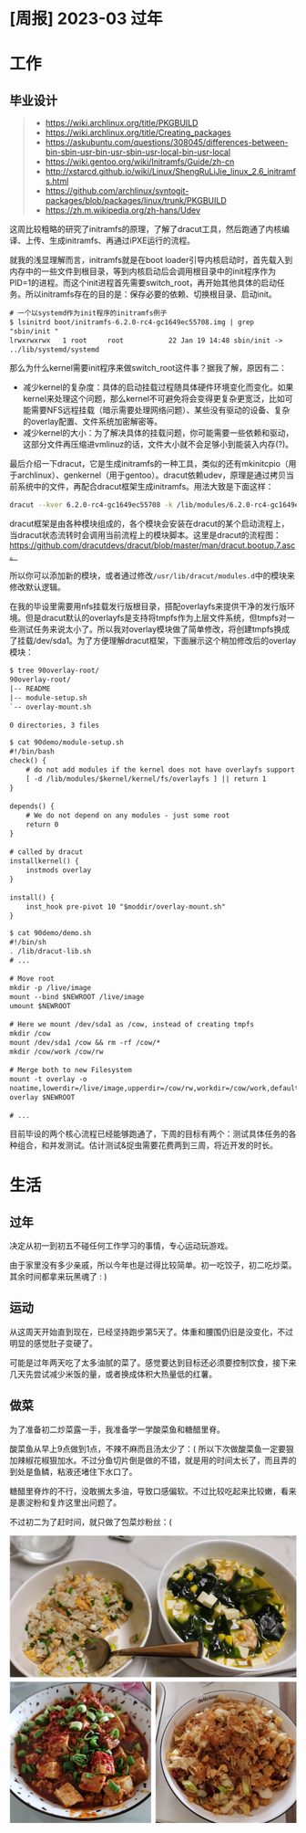 # [周报] 2023-03 过年

# 工作

## 毕业设计

> - https://wiki.archlinux.org/title/PKGBUILD
> - https://wiki.archlinux.org/title/Creating_packages
> - https://askubuntu.com/questions/308045/differences-between-bin-sbin-usr-bin-usr-sbin-usr-local-bin-usr-local
> - https://wiki.gentoo.org/wiki/Initramfs/Guide/zh-cn
> - http://xstarcd.github.io/wiki/Linux/ShengRuLiJie_linux_2.6_initramfs.html
> - https://github.com/archlinux/svntogit-packages/blob/packages/linux/trunk/PKGBUILD
> - https://zh.m.wikipedia.org/zh-hans/Udev

这周比较粗略的研究了initramfs的原理，了解了dracut工具，然后跑通了内核编译、上传、生成initramfs、再通过iPXE运行的流程。

就我的浅显理解而言，initramfs就是在boot loader引导内核启动时，首先载入到内存中的一些文件到根目录，等到内核启动后会调用根目录中的init程序作为PID=1的进程。而这个init进程首先需要switch_root，再开始其他具体的启动任务。所以initramfs存在的目的是：保存必要的依赖、切换根目录、启动init。

```shell
# 一个以systemd作为init程序的initramfs例子
$ lsinitrd boot/initramfs-6.2.0-rc4-gc1649ec55708.img | grep "sbin/init "
lrwxrwxrwx   1 root     root           22 Jan 19 14:48 sbin/init -> ../lib/systemd/systemd
```

那么为什么kernel需要init程序来做switch_root这件事？据我了解，原因有二：

- 减少kernel的复杂度：具体的启动挂载过程随具体硬件环境变化而变化。如果kernel来处理这个问题，那么kernel不可避免将会变得更复杂更宽泛，比如可能需要NFS远程挂载（暗示需要处理网络问题）、某些没有驱动的设备、复杂的overlay配置、文件系统加密解密等。
- 减少kernel的大小：为了解决具体的挂载问题，你可能需要一些依赖和驱动，这部分文件再压缩进vmlinuz的话，文件大小就不会足够小到能装入内存(?)。

最后介绍一下dracut，它是生成initramfs的一种工具，类似的还有mkinitcpio（用于archlinux）、genkernel（用于gentoo）。dracut依赖udev，原理是通过拷贝当前系统中的文件，再配合dracut框架生成initramfs。用法大致是下面这样：

```bash
dracut --kver 6.2.0-rc4-gc1649ec55708 -k /lib/modules/6.2.0-rc4-gc1649ec55708 /boot/initramfs-6.2.0-rc4-gc1649ec55708
```

dracut框架是由各种模块组成的，各个模块会安装在dracut的某个启动流程上，当dracut状态流转时会调用当前流程上的模块脚本。这里是dracut的流程图：https://github.com/dracutdevs/dracut/blob/master/man/dracut.bootup.7.asc。

所以你可以添加新的模块，或者通过修改`/usr/lib/dracut/modules.d`中的模块来修改默认逻辑。

在我的毕设里需要用nfs挂载发行版根目录，搭配overlayfs来提供干净的发行版环境。但是dracut默认的overlayfs是支持将tmpfs作为上层文件系统，但tmpfs对一些测试任务来说太小了。所以我对overlay模块做了简单修改，将创建tmpfs换成了挂载/dev/sda1。为了方便理解dracut框架，下面展示这个稍加修改后的overlay模块：

```shell
$ tree 90overlay-root/
90overlay-root/
|-- README
|-- module-setup.sh
`-- overlay-mount.sh

0 directories, 3 files
```

```shell
$ cat 90demo/module-setup.sh
#!/bin/bash
check() {
    # do not add modules if the kernel does not have overlayfs support
    [ -d /lib/modules/$kernel/kernel/fs/overlayfs ] || return 1
}

depends() {
    # We do not depend on any modules - just some root
    return 0
}

# called by dracut
installkernel() {
    instmods overlay
}

install() {
    inst_hook pre-pivot 10 "$moddir/overlay-mount.sh"
}
```

```shell
$ cat 90demo/demo.sh
#!/bin/sh
. /lib/dracut-lib.sh
# ...

# Move root
mkdir -p /live/image
mount --bind $NEWROOT /live/image
umount $NEWROOT

# Here we mount /dev/sda1 as /cow, instead of creating tmpfs
mkdir /cow
mount /dev/sda1 /cow && rm -rf /cow/*
mkdir /cow/work /cow/rw

# Merge both to new Filesystem
mount -t overlay -o noatime,lowerdir=/live/image,upperdir=/cow/rw,workdir=/cow/work,default_permissions overlay $NEWROOT

# ...

```

目前毕设的两个核心流程已经能够跑通了，下周的目标有两个：测试具体任务的各种组合，和并发测试。估计测试&捉虫需要花费两到三周，将近开发的时长。

# 生活

## 过年

决定从初一到初五不碰任何工作学习的事情，专心运动玩游戏。

由于家里没有多少亲戚，所以今年也是过得比较简单。初一吃饺子，初二吃炒菜。其余时间都拿来玩黑魂了 : )

## 运动

从这周天开始直到现在，已经坚持跑步第5天了。体重和腰围仍旧是没变化，不过明显的感觉肚子变硬了。

可能是过年两天吃了太多油腻的菜了。感觉要达到目标还必须要控制饮食，接下来几天先尝试减少米饭的量，或者换成体积大热量低的红薯。

## 做菜

为了准备初二炒菜露一手，我准备学一学酸菜鱼和糖醋里脊。

酸菜鱼从早上9点做到1点，不辣不麻而且汤太少了：(  所以下次做酸菜鱼一定要狠加辣椒花椒狠加水。不过分鱼切片倒是做的不错，就是用的时间太长了，而且弄的到处是鱼鳞，粘液还堵住下水口了。

糖醋里脊炸的不行，没敢搁太多油，导致口感偏软。不过比较吃起来比较嫩，看来是裹淀粉和复炸这里出问题了。

不过初二为了赶时间，就只做了包菜炒粉丝：(

![dishes](/static/image/2023-01-26/dishes.png)